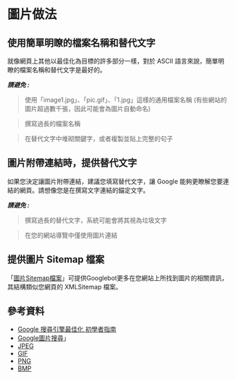 # 圖片做法

## 使用簡單明瞭的檔案名稱和替代文字

就像網頁上其他以最佳化為目標的許多部分一樣，對於 ASCII 語言來說，簡單明瞭的檔案名稱和替代文字是最好的。

***請避免 :***

> 使用「image1.jpg」、「pic.gif」、「1.jpg」這樣的通用檔案名稱 (有些網站的圖片超過數千張，因此可能會為圖片自動命名)

> 撰寫過長的檔案名稱

> 在替代文字中堆砌關鍵字，或者複製並貼上完整的句子

## 圖片附帶連結時，提供替代文字

如果您決定讓圖片附帶連結，建議您填寫替代文字，讓 Google 能夠更瞭解您要連結的網頁。請想像您是在撰寫文字連結的錨定文字。

***請避免 :***

> 撰寫過長的替代文字，系統可能會將其視為垃圾文字

> 在您的網站導覽中僅使用圖片連結

## 提供圖片 Sitemap 檔案

「[圖片Sitemap檔案](https://support.google.com/webmasters/answer/178636)」可提供Googlebot更多在您網站上所找到圖片的相關資訊，其結構類似您網頁的 XMLSitemap 檔案。


## 參考資料
* [Google 搜尋引擎最佳化 初學者指南](http://static.googleusercontent.com/external_content/untrusted_dlcp/www.google.com.hk/zh-TW/hk/intl/zh-TW/webmasters/docs/search-engine-optimization-starter-guide-zh-tw.pdf)
* [Google圖片搜尋](https://images.google.com.tw/)」
* [JPEG](http://en.wikipedia.org/wiki/JPEG)
* [GIF](http://en.wikipedia.org/wiki/GIF)
* [PNG](http://en.wikipedia.org/wiki/Portable_Network_Graphics)
* [BMP](http://en.wikipedia.org/wiki/BMP_file_format) 
